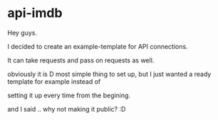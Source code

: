 # api-imdb

Hey guys. 

I decided to create an example-template for API connections.

It can take requests and pass on requests as well.

obviously it is D most simple thing to set up, but I just wanted a ready template for example instead of 

setting it up every time from the begining.

and I said .. why not making it public? :D




